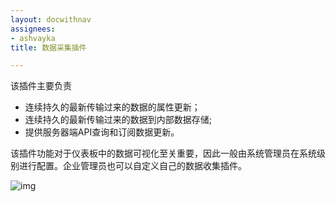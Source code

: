 ```yaml
---
layout: docwithnav
assignees:
- ashvayka
title: 数据采集插件

---
```


该插件主要负责

- 连续持久的最新传输过来的数据的属性更新；
- 连续持久的最新传输过来的数据到内部数据存储;
- 提供服务器端API查询和订阅数据更新。

该插件功能对于仪表板中的数据可视化至关重要，因此一般由系统管理员在系统级别进行配置。企业管理员也可以自定义自己的数据收集插件。

![img](http://help.gzhaibaogd.com/images/plugin-telemetry.png)
